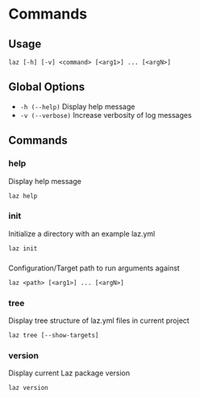 # Commands

## Usage

```
laz [-h] [-v] <command> [<arg1>] ... [<argN>]
```

## Global Options

- `-h (--help)`        Display help message
- `-v (--verbose)`     Increase verbosity of log messages

## Commands

### help

Display help message

```shell
laz help
```

### init

Initialize a directory with an example laz.yml

```shell
laz init
```

### <path>

Configuration/Target path to run arguments against

```shell
laz <path> [<arg1>] ... [<argN>]
```

### tree

Display tree structure of laz.yml files in current project

```shell
laz tree [--show-targets]
```

### version

Display current Laz package version

```shell
laz version
```
